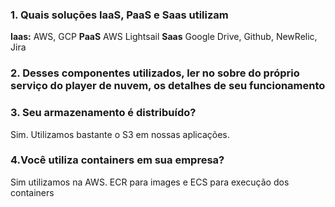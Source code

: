 ### 1. Quais soluções IaaS, PaaS e Saas utilizam
**Iaas:** AWS, GCP
**PaaS** AWS Lightsail
**Saas** Google Drive, Github, NewRelic, Jira

### 2. Desses componentes utilizados, ler no sobre do próprio serviço do player de nuvem, os detalhes de seu funcionamento

### 3. Seu armazenamento é distribuído?
Sim. Utilizamos bastante o S3 em nossas aplicações.

### 4.Você utiliza containers em sua empresa?
Sim utilizamos na AWS. ECR para images e ECS para execução dos containers
